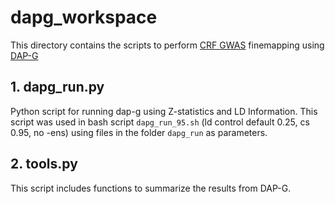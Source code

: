 # dapg_workspace

This directory contains the scripts to perform [CRF GWAS](https://www.nature.com/articles/s42003-020-01497-w) finemapping using [DAP-G](https://github.com/xqwen/dap)

## 1. dapg_run.py

Python script for running dap-g using Z-statistics and LD Information. This script was used in bash script `dapg_run_95.sh` (ld control default 0.25, cs 0.95, no -ens) using files in the folder `dapg_run` as parameters.

## 2. tools.py

This script includes functions to summarize the results from DAP-G.